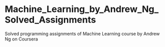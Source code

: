 # Machine_Learning_by_Andrew_Ng_Solved_Assignments

Solved programming assignments of Machine Learning course by Andrew Ng on Coursera
